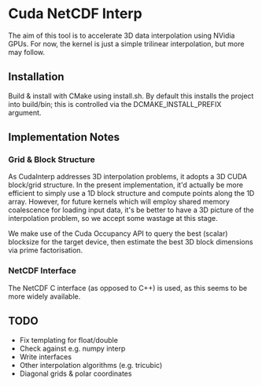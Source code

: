# Cuda NetCDF Interp

The aim of this tool is to accelerate 3D data interpolation using NVidia GPUs. For now, the kernel is just a simple trilinear interpolation, but more may follow.

## Installation

Build & install with CMake using install.sh. By default this installs the project into build/bin; this is controlled via the DCMAKE\_INSTALL\_PREFIX argument.

## Implementation Notes

### Grid & Block Structure

As CudaInterp addresses 3D interpolation problems, it adopts a 3D CUDA block/grid structure. In the present implementation, it'd actually be more efficient to simply use a 1D block structure and compute points along the 1D array. However, for future kernels which will employ shared memory coalescence for loading input data, it's be better to have a 3D picture of the interpolation problem, so we accept some wastage at this stage.

We make use of the Cuda Occupancy API to query the best (scalar) blocksize for the target device, then estimate the best 3D block dimensions via prime factorisation.

### NetCDF Interface

The NetCDF C interface (as opposed to C++) is used, as this seems to be more widely available.

## TODO

 - Fix templating for float/double
 - Check against e.g. numpy interp
 - Write interfaces
 - Other interpolation algorithms (e.g. tricubic)
 - Diagonal grids & polar coordinates
